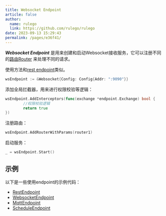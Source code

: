 ```yaml
---
title: Websocket Endpoint
article: false
author: 
  name: rulego
  link: https://github.com/rulego/rulego
date: 2023-09-13 15:29:43
permalink: /pages/e36f41/
---
```



***Websocket Endpoint*** 是用来创建和启动Websocket接收服务，它可以注册不同的[路由Router](/pages/45008b/) 来处理不同的请求。   

使用方法和[rest endpoint](/pages/691dd3/)类似。

```go
wsEndpoint := &Websocket{Config: Config{Addr: ":9090"}}
```

添加全局拦截器，用来进行权限校验等逻辑：
```go
wsEndpoint.AddInterceptors(func(exchange *endpoint.Exchange) bool {
		//权限校验逻辑
		return true
})
```

注册路由：
```go
wsEndpoint.AddRouterWithParams(router1)
```

启动服务：
```go
_ = wsEndpoint.Start()
```

## 示例

以下是一些使用endpoint的示例代码：
- [RestEndpoint](https://github.com/rulego/rulego/tree/main/examples/http_endpoint/http_endpoint.go)
- [WebsocketEndpoint](https://github.com/rulego/rulego/tree/main/endpoint/websocket/websocket_test.go)
- [MqttEndpoint](https://github.com/rulego/rulego/tree/main/endpoint/mqtt/mqtt_test.go)
- [ScheduleEndpoint](https://github.com/rulego/rulego/tree/main/endpoint/schedule/schedule_test.go)